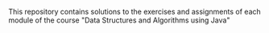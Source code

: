 This repository contains solutions to the exercises and assignments of each module of the course "Data Structures and Algorithms using Java"
